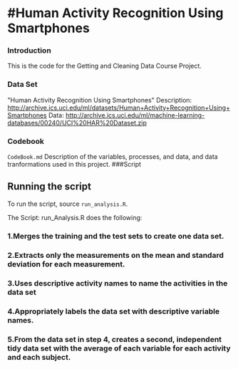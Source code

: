 #Human Activity Recognition Using Smartphones
========================================================

### Introduction
This is the code for the Getting and Cleaning Data Course Project.

### Data Set
"Human Activity Recognition Using Smartphones" 
Description:  http://archive.ics.uci.edu/ml/datasets/Human+Activity+Recognition+Using+Smartphones
Data: http://archive.ics.uci.edu/ml/machine-learning-databases/00240/UCI%20HAR%20Dataset.zip
 
### Codebook

`CodeBook.md` Description of the variables, processes, and data, and data tranformations used in this project.
###Script
## Running the script

To run the script, source `run_analysis.R`.


The Script:  run_Analysis.R does the following:

### 1.Merges the training and the test sets to create one data set.

### 2.Extracts only the measurements on the mean and standard deviation for each measurement. 

### 3.Uses descriptive activity names to name the activities in the data set

### 4.Appropriately labels the data set with descriptive variable names. 

### 5.From the data set in step 4, creates a second, independent tidy data set with the average of each variable for each activity and each subject.
